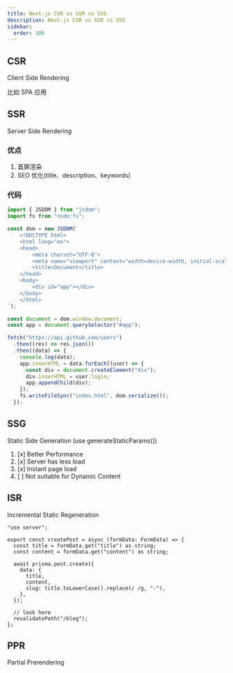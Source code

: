 ```yaml
---
title: Next.js CSR vs SSR vs SSG
description: Next.js CSR vs SSR vs SSG
sidebar:
  order: 100
---
```


## CSR

Client Side Rendering

比如 SPA 应用

## SSR

Server Side Rendering

### 优点

1. 首屏渲染
2. SEO 优化(title、description、keywords)

### 代码

```js
import { JSDOM } from "jsdom";
import fs from "node:fs";

const dom = new JSDOM(`
    <!DOCTYPE html>
    <html lang="en">
    <head>
        <meta charset="UTF-8">
        <meta name="viewport" content="width=device-width, initial-scale=1.0">
        <title>Document</title>
    </head>
    <body>
        <div id="app"></div>
    </body>
    </html>
`);

const document = dom.window.document;
const app = document.querySelector("#app");

fetch("https://api.github.com/users")
  .then((res) => res.json())
  .then((data) => {
    console.log(data);
    app.innerHTML = data.forEach((user) => {
      const div = document.createElement("div");
      div.innerHTML = user.login;
      app.appendChild(div);
    });
    fs.writeFileSync("index.html", dom.serialize());
  });
```

## SSG

Static Side Generation (use generateStaticParams())

1. [x] Better Performance
2. [x] Server has less load
3. [x] Instant page load
4. [ ] Not suitable for Dynamic Content

## ISR

Incremental Static Regeneration

```tsx
"use server";

export const createPost = async (formData: FormData) => {
  const title = formData.get("title") as string;
  const content = formData.get("content") as string;

  await prisma.post.create({
    data: {
      title,
      content,
      slug: title.toLowerCase().replace(/ /g, "-"),
    },
  });

  // look here
  revalidatePath("/blog");
};
```

## PPR

Partial Prerendering
